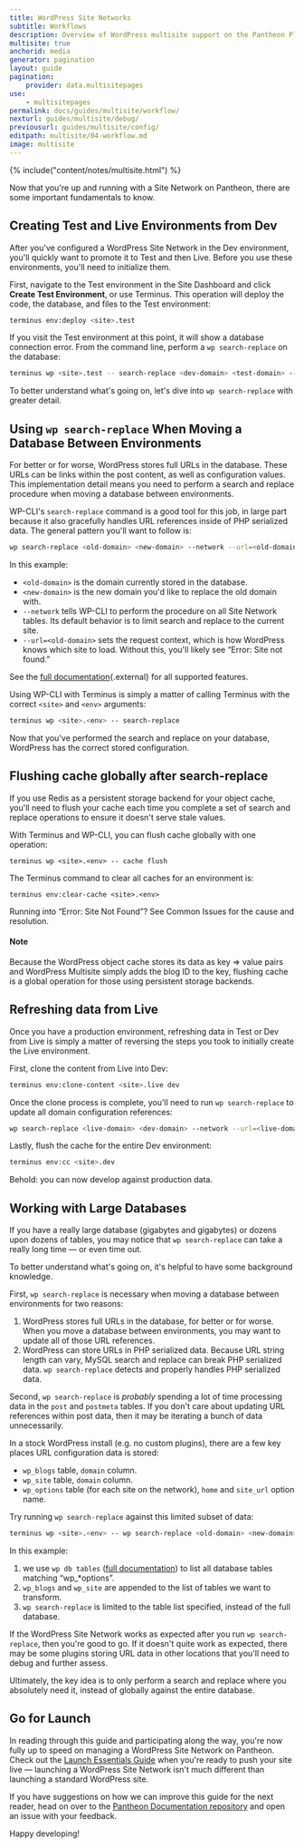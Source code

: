 ```yaml
---
title: WordPress Site Networks
subtitle: Workflows
description: Overview of WordPress multisite support on the Pantheon Platform.
multisite: true
anchorid: media
generator: pagination
layout: guide
pagination:
    provider: data.multisitepages
use:
    - multisitepages
permalink: docs/guides/multisite/workflow/
nexturl: guides/multisite/debug/
previousurl: guides/multisite/config/
editpath: multisite/04-workflow.md
image: multisite
---
```

{% include("content/notes/multisite.html") %}

Now that you're up and running with a Site Network on Pantheon, there are some important fundamentals to know.

## Creating Test and Live Environments from Dev
After you've configured a WordPress Site Network in the Dev environment, you'll quickly want to promote it to Test and then Live. Before you use these environments, you'll need to initialize them.

First, navigate to the Test environment in the Site Dashboard and click **Create Test Environment**, or use Terminus. This operation will deploy the code, the database, and files to the Test environment:

```bash
terminus env:deploy <site>.test
```

If you visit the Test environment at this point, it will show a database connection error. From the command line, perform a `wp search-replace` on the database:

```bash
terminus wp <site>.test -- search-replace <dev-domain> <test-domain> --url=<dev-domain> --network
```

To better understand what's going on, let's dive into `wp search-replace` with greater detail.

## Using `wp search-replace` When Moving a Database Between Environments
For better or for worse, WordPress stores full URLs in the database. These URLs can be links within the post content, as well as configuration values. This implementation detail means you need to perform a search and replace procedure when moving a database between environments.

WP-CLI's `search-replace` command is a good tool for this job, in large part because it also gracefully handles URL references inside of PHP serialized data. The general pattern you'll want to follow is:

```bash
wp search-replace <old-domain> <new-domain> --network --url=<old-domain>
```

In this example:

- `<old-domain>` is the domain currently stored in the database.
- `<new-domain>` is the new domain you'd like to replace the old domain with.
- `--network` tells WP-CLI to perform the procedure on all Site Network tables. Its default behavior is to limit search and replace to the current site.
- `--url=<old-domain>` sets the request context, which is how WordPress knows which site to load. Without this, you'll likely see “Error: Site not found.”

See the [full documentation](https://developer.wordpress.org/cli/commands/search-replace/){.external} for all supported features.

Using WP-CLI with Terminus is simply a matter of calling Terminus with the correct `<site>` and `<env>` arguments:

```bash
terminus wp <site>.<env> -- search-replace
```

Now that you've performed the search and replace on your database, WordPress has the correct stored configuration.

## Flushing cache globally after search-replace
If you use Redis as a persistent storage backend for your object cache, you'll need to flush your cache each time you complete a set of search and replace operations to ensure it doesn't serve stale values.

With Terminus and WP-CLI, you can flush cache globally with one operation:


    terminus wp <site>.<env> -- cache flush

The Terminus command to clear all caches for an environment is:


    terminus env:clear-cache <site>.<env>

Running into “Error: Site Not Found”? See Common Issues for the cause and resolution.


<div class="alert alert-info">
<h4 class="info">Note</h4>
<p markdown="1">Because the WordPress object cache stores its data as key => value pairs and WordPress Multisite simply adds the blog ID to the key, flushing cache is a global operation for those using persistent storage backends.</p>
</div>

## Refreshing data from Live
Once you have a production environment, refreshing data in Test or Dev from Live is simply a matter of reversing the steps you took to initially create the Live environment.

First, clone the content from Live into Dev:

```bash
terminus env:clone-content <site>.live dev
```

Once the clone process is complete, you'll need to run `wp search-replace` to update all domain configuration references:

```bash
wp search-replace <live-domain> <dev-domain> --network --url=<live-domain>
```

Lastly, flush the cache for the entire Dev environment:

```bash
terminus env:cc <site>.dev
```

Behold: you can now develop against production data.

## Working with Large Databases
If you have a really large database (gigabytes and gigabytes) or dozens upon dozens of tables, you may notice that `wp search-replace` can take a really long time — or even time out.

To better understand what's going on, it's helpful to have some background knowledge.

First, `wp search-replace` is necessary when moving a database between environments for two reasons:

1. WordPress stores full URLs in the database, for better or for worse. When you move a database between environments, you may want to update all of those URL references.
2. WordPress can store URLs in PHP serialized data. Because URL string length can vary, MySQL search and replace can break PHP serialized data. `wp search-replace` detects and properly handles PHP serialized data.

Second, `wp search-replace` is *probably* spending a lot of time processing data in the `post`  and `postmeta` tables. If you don't care about updating URL references within post data, then it may be iterating a bunch of data unnecessarily.

In a stock WordPress install (e.g. no custom plugins), there are a few key places URL configuration data is stored:


- `wp_blogs` table, `domain` column.
- `wp_site` table, `domain` column.
- `wp_options` table (for each site on the network), `home` and `site_url` option name.

Try running `wp search-replace` against this limited subset of data:

```bash
terminus wp <site>.<env> -- wp search-replace <old-domain> <new-domain> wp_blogs wp_site $(terminus wp <site>.<env> -- wp db tables "wp_*options" --network | paste -s -d ' ' -) --url=<old-domain>
```

In this example:

1. we use `wp db tables` ([full documentation](https://developer.wordpress.org/cli/commands/db/tables/)) to list all database tables matching “wp_*options”.
2. `wp_blogs` and `wp_site` are appended to the list of tables we want to transform.
3. `wp search-replace` is limited to the table list specified, instead of the full database.

If the WordPress Site Network works as expected after you run `wp search-replace`, then you're good to go. If it doesn't quite work as expected, there may be some plugins storing URL data in other locations that you'll need to debug and further assess.

Ultimately, the key idea is to only perform a search and replace where you absolutely need it, instead of globally against the entire database.

## Go for Launch
In reading through this guide and participating along the way, you're now fully up to speed on managing a WordPress Site Network on Pantheon. Check out the [Launch Essentials Guide](https://pantheon.io/docs/guides/launch/) when you're ready to push your site live — launching a WordPress Site Network isn't much different than launching a standard WordPress site.

If you have suggestions on how we can improve this guide for the next reader, head on over to the [Pantheon Documentation repository](https://github.com/pantheon-systems/documentation) and open an issue with your feedback.

Happy developing!
